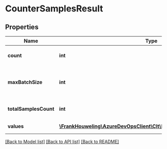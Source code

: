 # CounterSamplesResult

## Properties
Name | Type | Description | Notes
------------ | ------------- | ------------- | -------------
**count** | **int** | Count of the samples | [optional] 
**maxBatchSize** | **int** | Maximum number of samples returned in this object | [optional] 
**totalSamplesCount** | **int** | Count of the samples | [optional] 
**values** | [**\FrankHouweling\AzureDevOpsClient\Clt\Model\CounterInstanceSamples[]**](CounterInstanceSamples.md) | The result samples | [optional] 

[[Back to Model list]](../README.md#documentation-for-models) [[Back to API list]](../README.md#documentation-for-api-endpoints) [[Back to README]](../README.md)


